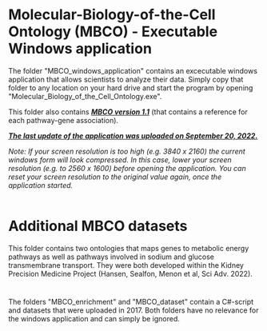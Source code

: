 # Molecular-Biology-of-the-Cell Ontology (MBCO) - Executable Windows application
The folder "MBCO_windows_application" contains an excecutable windows application that allows scientists to analyze their data.
Simply copy that folder to any location on your hard drive and start the program by opening "Molecular_Biology_of_the_Cell_Ontology.exe".

This folder also contains <b><i><u>MBCO version 1.1</u></i></b> (that contains a reference for each pathway-gene association).<br>

<b><i><u>The last update of the application was uploaded on September 20, 2022.</u></i></b>

<i>Note: If your screen resolution is too high (e.g. 3840 x 2160) the current windows form will look compressed. In this case, lower your screen resolution (e.g. to 2560 x 1600) before opening the application. You can reset your screen resolution to the original value again, once the application started.</i>
<br>
<br>
# Additional MBCO datasets
This folder contains two ontologies that maps genes to metabolic energy pathways as well as pathways involved in sodium and glucose transmembrane transport. They were both developed within the Kidney Precision Medicine Project (Hansen, Sealfon, Menon et al, Sci Adv. 2022).

#
The folders "MBCO_enrichment" and "MBCO_dataset" contain a C#-script and datasets that were uploaded in 2017. Both folders have no relevance for the windows application and can simply be ignored.
